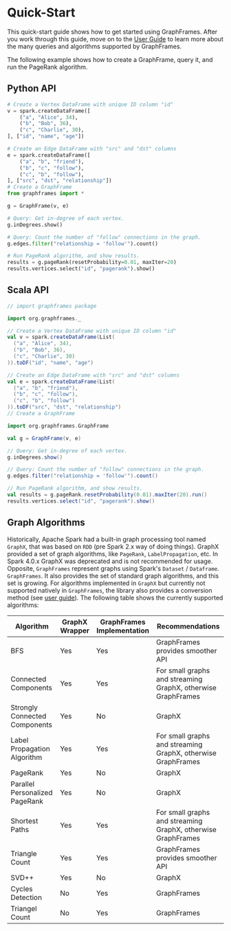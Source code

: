 # Quick-Start

This quick-start guide shows how to get started using GraphFrames. After you work through this guide, move on to
the [User Guide](/04-user-guide/01-creating-graphframes.md) to learn more about the many queries and algorithms
supported by GraphFrames.

The following example shows how to create a GraphFrame, query it, and run the PageRank algorithm.

## Python API

```python
# Create a Vertex DataFrame with unique ID column "id"
v = spark.createDataFrame([
    ("a", "Alice", 34),
    ("b", "Bob", 36),
    ("c", "Charlie", 30),
], ["id", "name", "age"])

# Create an Edge DataFrame with "src" and "dst" columns
e = spark.createDataFrame([
    ("a", "b", "friend"),
    ("b", "c", "follow"),
    ("c", "b", "follow"),
], ["src", "dst", "relationship"])
# Create a GraphFrame
from graphframes import *

g = GraphFrame(v, e)

# Query: Get in-degree of each vertex.
g.inDegrees.show()

# Query: Count the number of "follow" connections in the graph.
g.edges.filter("relationship = 'follow'").count()

# Run PageRank algorithm, and show results.
results = g.pageRank(resetProbability=0.01, maxIter=20)
results.vertices.select("id", "pagerank").show()
```

## Scala API

```scala
// import graphframes package

import org.graphframes._

// Create a Vertex DataFrame with unique ID column "id"
val v = spark.createDataFrame(List(
  ("a", "Alice", 34),
  ("b", "Bob", 36),
  ("c", "Charlie", 30)
)).toDF("id", "name", "age")

// Create an Edge DataFrame with "src" and "dst" columns
val e = spark.createDataFrame(List(
  ("a", "b", "friend"),
  ("b", "c", "follow"),
  ("c", "b", "follow")
)).toDF("src", "dst", "relationship")
// Create a GraphFrame

import org.graphframes.GraphFrame

val g = GraphFrame(v, e)

// Query: Get in-degree of each vertex.
g.inDegrees.show()

// Query: Count the number of "follow" connections in the graph.
g.edges.filter("relationship = 'follow'").count()

// Run PageRank algorithm, and show results.
val results = g.pageRank.resetProbability(0.01).maxIter(20).run()
results.vertices.select("id", "pagerank").show()
```

## Graph Algorithms

Historically, Apache Spark had a built-in graph processing tool named `GraphX`, that was based on `RDD` (pre Spark 2.x
way of doing things). GraphX provided a set of graph algorithms, like `PageRank`, `LabelPropagation`, etc. In Spark
4.0.x GraphX was deprecated and is not recommended for usage. Opposite, `GraphFrames` represent graphs using Spark's
`Dataset` / `Dataframe`. `GraphFrames`. It also provides the set of standard graph algorithms, and this set is growing.
For algorithms implemented in `GraphX` but currently not supported natively in `GraphFrames`, the library also provides
a conversion method (see [user guide](/04-user-guide/12-graphx-conversion.md)). The following table shows the currently
supported algorithms:

| Algorithm                      | GraphX Wrapper | GraphFrames Implementation | Recommendations                                              |
| ------------------------------ | -------------- | -------------------------- | ------------------------------------------------------------ |
| BFS                            | Yes            | Yes                        | GraphFrames provides smoother API                            |
| Connected Components           | Yes            | Yes                        | For small graphs and streaming GraphX, otherwise GraphFrames |
| Strongly Connected Components  | Yes            | No                         | GraphX                                                       |
| Label Propagation Algorithm    | Yes            | Yes                        | For small graphs and streaming GraphX, otherwise GraphFrames |
| PageRank                       | Yes            | No                         | GraphX                                                       |
| Parallel Personalized PageRank | Yes            | No                         | GraphX                                                       |
| Shortest Paths                 | Yes            | Yes                        | For small graphs and streaming GraphX, otherwise GraphFrames |
| Triangle Count                 | Yes            | Yes                        | GraphFrames provides smoother API                            |
| SVD++                          | Yes            | No                         | GraphX                                                       |
| Cycles Detection               | No             | Yes                        | GraphFrames                                                  |
| Triangel Count                 | No             | Yes                        | GraphFrames                                                  |
